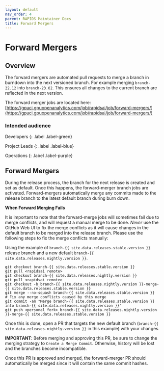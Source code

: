 ```yaml
---
layout: default
nav_order: 4
parent: RAPIDS Maintainer Docs
title: Forward Mergers
---
```


# Forward Mergers

## Overview

The forward mergers are automated pull requests to merge a branch in burndown into the next versioned branch. For example merging `branch-22.12` into `branch-23.02`. This ensures all changes to the current branch are reflected in the next version.

The forward merger jobs are located here: 
[https://gpuci.gpuopenanalytics.com/job/rapidsai/job/forward-mergers/](https://gpuci.gpuopenanalytics.com/job/rapidsai/job/forward-mergers/)

### Intended audience

Developers
{: .label .label-green}

Project Leads
{: .label .label-blue}

Operations
{: .label .label-purple}

## Forward Mergers

During the release process, the branch for the next release is created and set as default. Once this happens, the forward-merger branch jobs are activated. Forward-mergers automatically merge any commits made to the release branch to the latest default branch during burn down.

**When Forward Merging Fails**

It is important to note that the forward-merge jobs will sometimes fail due to merge conflicts, and will request a manual merge to be done. *Never* use the GitHub Web UI to fix the merge conflicts as it will cause changes in the default branch to be merged into the release branch. Please use the following steps to fix the merge conflicts manually:

Using the example of `branch-{{ site.data.releases.stable.version }}` release branch and a new default `branch-{{ site.data.releases.nightly.version }}`.

```
git checkout branch-{{ site.data.releases.stable.version }}
git pull <rapidsai remote>
git checkout branch-{{ site.data.releases.nightly.version }}
git pull <rapidsai remote>
git checkout -b branch-{{ site.data.releases.nightly.version }}-merge-{{ site.data.releases.stable.version }}
git merge --no-squash branch-{{ site.data.releases.stable.version }}
# Fix any merge conflicts caused by this merge
git commit -am "Merge branch-{{ site.data.releases.stable.version }} into branch-{{ site.data.releases.nightly.version }}"
git push <personal fork> branch-{{ site.data.releases.nightly.version }}-merge-{{ site.data.releases.stable.version }}
```

Once this is done, open a PR that targets the new default branch (`branch-{{ site.data.releases.nightly.version }}` in this example) with your changes. 

**IMPORTANT**: Before merging and approving this PR, be sure to change the merging strategy to `Create a Merge Commit`. Otherwise, history will be lost and the branches become incompatible.

Once this PR is approved and merged, the forward-merger PR should automatically be merged since it will contain the same commit hashes.